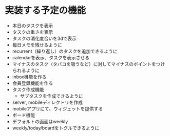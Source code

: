 # 実装する予定の機能
- 本日のタスクを表示
- タスクの重さを表示
- タスクの消化度合いを3dで表示
- 毎日メモを残せるように
- recurrent（繰り返し）のタスクを追加できるように
- calendarを表示、タスクを表示させる
- マイナスのタスク（タバコを吸うなど）に対してマイナスのポイントをつけられるように
- inbox機能を作る
- 会員登録機能を作る
- タスク作成機能
  - サブタスクを作成できるように
- server, mobileディレクトリを作成
- mobileアプリにて、ウィジェットを提供する
- ボード機能
- デフォルトの画面はweekly
- weekly/today/boardをトグルできるように